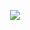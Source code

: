 <p align="center">
  <img src="https://github.com/JamesMcCarthy79/Home-Assistant-Config/blob/master/config/packages/media/Node-RED%20Flow/Media_1.png"/>
</p>
